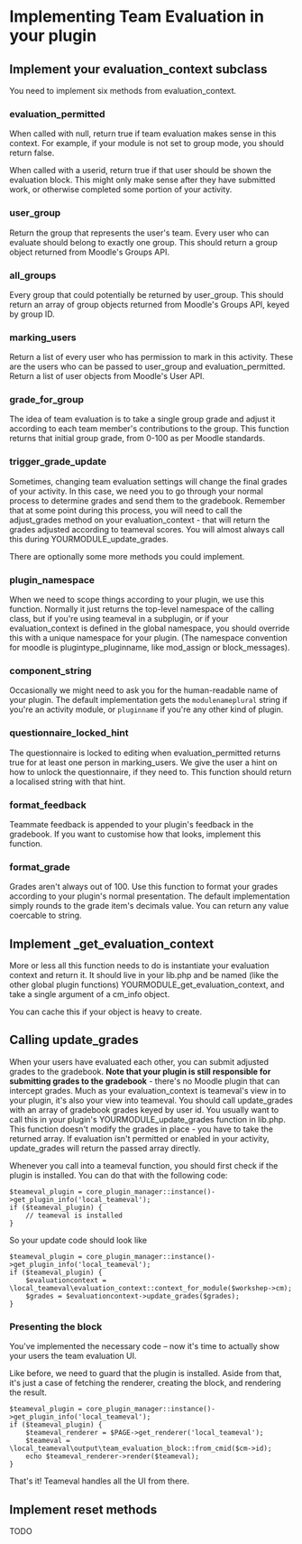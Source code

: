 # Implementing Team Evaluation in your plugin

## Implement your evaluation_context subclass

You need to implement six methods from evaluation_context.

### evaluation_permitted

When called with null, return true if team evaluation makes sense in this context. For example, if your module is not set to group mode, you should return false.

When called with a userid, return true if that user should be shown the evaluation block. This might only make sense after they have submitted work, or otherwise completed some portion of your activity.

### user_group

Return the group that represents the user's team. Every user who can evaluate should belong to exactly one group. This should return a group object returned from Moodle's Groups API.

### all_groups

Every group that could potentially be returned by user_group. This should return an array of group objects returned from Moodle's Groups API, keyed by group ID.

### marking_users

Return a list of every user who has permission to mark in this activity. These are the users who can be passed to user_group and evaluation_permitted. Return a list of user objects from Moodle's User API.

### grade_for_group

The idea of team evaluation is to take a single group grade and adjust it according to each team member's contributions to the group. This function returns that initial group grade, from 0-100 as per Moodle standards.

### trigger_grade_update

Sometimes, changing team evaluation settings will change the final grades of your activity. In this case, we need you to go through your normal process to determine grades and send them to the gradebook. Remember that at some point during this process, you will need to call the adjust_grades method on your evaluation_context - that will return the grades adjusted according to teameval scores. You will almost always call this during YOURMODULE_update_grades.

There are optionally some more methods you could implement.

### plugin_namespace

When we need to scope things according to your plugin, we use this function. Normally it just returns the top-level namespace of the calling class, but if you're using teameval in a subplugin, or if your evaluation_context is defined in the global namespace, you should override this with a unique namespace for your plugin. (The namespace convention for moodle is plugintype_pluginname, like mod_assign or block_messages).

### component_string

Occasionally we might need to ask you for the human-readable name of your plugin. The default implementation gets the `modulenameplural` string if you're an activity module, or `pluginname` if you're any other kind of plugin.

### questionnaire_locked_hint

The questionnaire is locked to editing when evaluation_permitted returns true for at least one person in marking_users. We give the user a hint on how to unlock the questionnaire, if they need to. This function should return a localised string with that hint.

### format_feedback

Teammate feedback is appended to your plugin's feedback in the gradebook. If you want to customise how that looks, implement this function.

### format_grade

Grades aren't always out of 100. Use this function to format your grades according to your plugin's normal presentation. The default implementation simply rounds to the grade item's decimals value. You can return any value coercable to string.

## Implement _get_evaluation_context

More or less all this function needs to do is instantiate your evaluation context and return it. It should live in your lib.php and be named (like the other global plugin functions) YOURMODULE_get_evaluation_context, and take a single argument of a cm_info object.

You can cache this if your object is heavy to create.

## Calling update_grades

When your users have evaluated each other, you can submit adjusted grades to the gradebook. **Note that your plugin is still responsible for submitting grades to the gradebook** - there's no Moodle plugin that can intercept grades. Much as your evaluation_context is teameval's view in to your plugin, it's also your view into teameval. You should call update_grades with an array of gradebook grades keyed by user id. You usually want to call this in your plugin's YOURMODULE_update_grades function in lib.php. This function doesn't modify the grades in place - you have to take the returned array. If evaluation isn't permitted or enabled in your activity, update_grades will return the passed array directly.

Whenever you call into a teameval function, you should first check if the plugin is installed. You can do that with the following code:

    $teameval_plugin = core_plugin_manager::instance()->get_plugin_info('local_teameval');
    if ($teameval_plugin) {
    	// teameval is installed
    }

So your update code should look like

    $teameval_plugin = core_plugin_manager::instance()->get_plugin_info('local_teameval');
    if ($teameval_plugin) {
        $evaluationcontext = \local_teameval\evaluation_context::context_for_module($workshep->cm);
        $grades = $evaluationcontext->update_grades($grades);
    }

### Presenting the block

You've implemented the necessary code – now it's time to actually show your users the team evaluation UI.

Like before, we need to guard that the plugin is installed. Aside from that, it's just a case of fetching the renderer, creating the block, and rendering the result.

    $teameval_plugin = core_plugin_manager::instance()->get_plugin_info('local_teameval');
    if ($teameval_plugin) {
        $teameval_renderer = $PAGE->get_renderer('local_teameval');
        $teameval = \local_teameval\output\team_evaluation_block::from_cmid($cm->id);
        echo $teameval_renderer->render($teameval);
    }

That's it! Teameval handles all the UI from there.

## Implement reset methods

TODO